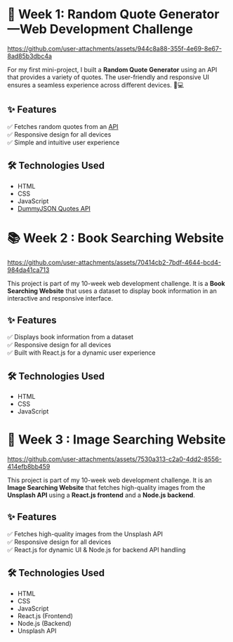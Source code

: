 # 🌟 Week 1: Random Quote Generator—Web Development Challenge 

https://github.com/user-attachments/assets/944c8a88-355f-4e69-8e67-8ad85b3dbc4a

For my first mini-project, I built a **Random Quote Generator** using an API that provides a variety of quotes. The user-friendly and responsive UI ensures a seamless experience across different devices. 📱💻  

## ✨ Features  
✅ Fetches random quotes from an [API](https://dummyjson.com/quotes)  
✅ Responsive design for all devices  
✅ Simple and intuitive user experience  

## 🛠️ Technologies Used  
- HTML  
- CSS  
- JavaScript  
- [DummyJSON Quotes API](https://dummyjson.com/quotes)  

 # 📚 Week 2 : Book Searching Website  

https://github.com/user-attachments/assets/70414cb2-7bdf-4644-bcd4-984da41ca713

This project is part of my 10-week web development challenge. It is a **Book Searching Website** that uses a dataset to display book information in an interactive and responsive interface.  

## ✨ Features  
✅ Displays book information from a dataset  
✅ Responsive design for all devices  
✅ Built with React.js for a dynamic user experience  

## 🛠️ Technologies Used  
- HTML  
- CSS  
- JavaScript

# 📸 Week 3 : Image Searching Website  

https://github.com/user-attachments/assets/7530a313-c2a0-4dd2-8556-414efb8bb459

This project is part of my 10-week web development challenge. It is an **Image Searching Website** that fetches high-quality images from the **Unsplash API** using a **React.js frontend** and a **Node.js backend**.  

## ✨ Features  
✅ Fetches high-quality images from the Unsplash API  
✅ Responsive design for all devices  
✅ React.js for dynamic UI & Node.js for backend API handling  

## 🛠️ Technologies Used  
- HTML  
- CSS  
- JavaScript  
- React.js (Frontend)  
- Node.js (Backend)  
- Unsplash API  



